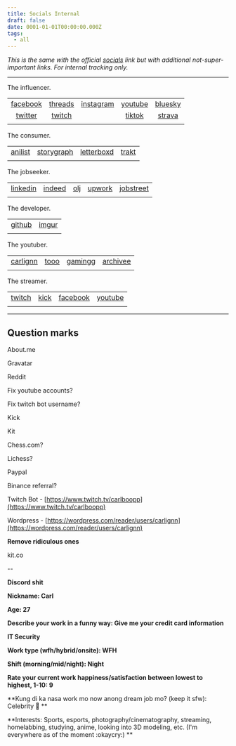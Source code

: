 ```yaml
---
title: Socials Internal
draft: false
date: 0001-01-01T00:00:00.000Z
tags:
  - all
---
```


*This is the same with the official [socials](/socials) link but with additional not-super-important links. For internal tracking only.*

***

The influencer.

|                                            |                                          |                                              |                                            |                                                              |
| :----------------------------------------: | :--------------------------------------: | :------------------------------------------: | :----------------------------------------: | :----------------------------------------------------------: |
| [facebook](https://facebook.com/carlignn/) | [threads](https://threads.net/carlignn/) | [instagram](https://instagram.com/carlignn/) |  [youtube](https://youtube.com/@carlignn/) | [bluesky](https://bsky.app/profile/carlignn.carlgaspar.com/) |
|  [twitter](https://twitter.com/cxrlignn/)  |   [twitch](https://twitch.tv/carlignn/)  |                                              | [tiktok](https://www.tiktok.com/@carlignn) |          [strava](https://anilist.co/user/carlignn/)         |
|                                            |                                          |                                              |                                            |                                                              |

The consumer.

|                                              |                                                               |                                                |                                          |
| :------------------------------------------: | :-----------------------------------------------------------: | :--------------------------------------------: | :--------------------------------------: |
| [anilist](https://anilist.co/user/carlignn/) | [storygraph](https://app.thestorygraph.com/profile/carlignn/) | [letterboxd](https://letterboxd.com/carlignn/) | [trakt](https://trakt.tv/users/carlignn) |
|                                              |                                                               |                                                |                                          |

The jobseeker.

|                                                   |                                                      |                                                           |                                                                  |                                                                      |
| :-----------------------------------------------: | :--------------------------------------------------: | :-------------------------------------------------------: | :--------------------------------------------------------------: | :------------------------------------------------------------------: |
| [linkedin](https://www.linkedin.com/in/carlignn/) | [indeed](https://profile.indeed.com/p/carlg-3j9gf74) | [olj](https://www.onlinejobs.ph/jobseekers/info/2972349/) | [upwork](https://www.upwork.com/freelancers/~01cfbc6966ef5bfd83) | [jobstreet](https://ph.jobstreet.com/profile/carl-gaspar-7B3xYkHRSV) |
|                                                   |                                                      |                                                           |                                                                  |                                                                      |

The developer.

|                                        |                                          |
| :------------------------------------: | :--------------------------------------: |
| [github](https://github.com/carlignn/) | [imgur](https://imgur.com/user/carlignn) |
|                                        |                                          |

The youtuber.

|                                            |                                           |                                                 |                                                   |
| :----------------------------------------: | :---------------------------------------: | :---------------------------------------------: | :-----------------------------------------------: |
| [carlignn](https://youtube.com/@carlignn/) | [tooo](https://youtube.com/@carlignntoo/) | [gamingg](https://youtube.com/@carlignngaming/) | [archivee](https://youtube.com/@carlignnarchive/) |
|                                            |                                           |                                                 |                                                   |

The streamer.

|                                       |                                    |                                            |                                           |
| :-----------------------------------: | :--------------------------------: | :----------------------------------------: | :---------------------------------------: |
| [twitch](https://twitch.tv/carlignn/) | [kick](https://kick.com/carlignn/) | [facebook](https://facebook.com/carlignn/) | [youtube](https://youtube.com/@carlignn/) |
|                                       |                                    |                                            |                                           |

***

## Question marks

About.me

Gravatar

Reddit

Fix youtube accounts?

Fix twitch bot username?

Kick

Kit

Chess.com?

Lichess?

Paypal

Binance referral?

Twitch Bot - [https://www.twitch.tv/carlboopp](https://www.twitch.tv/carlboopp)

Wordpress - [https://wordpress.com/reader/users/carlignn](https://wordpress.com/reader/users/carlignn)

**Remove ridiculous ones**

kit.co


--

**Discord shit**

**Nickname: Carl**

**Age: 27**

**Describe your work in a funny way: Give me your credit card information**

**IT Security**

**Work type (wfh/hybrid/onsite): WFH**

**Shift (morning/mid/night): Night**

**Rate your current work happiness/satisfaction between lowest to highest, 1-10: 9**

**Kung di ka nasa work mo now anong dream job mo? (keep it sfw): Celebrity 🧢 **

**Interests: Sports, esports, photography/cinematography, streaming, homelabbing, studying, anime, looking into 3D modeling, etc. (I'm everywhere as of the moment :okaycry:) **
